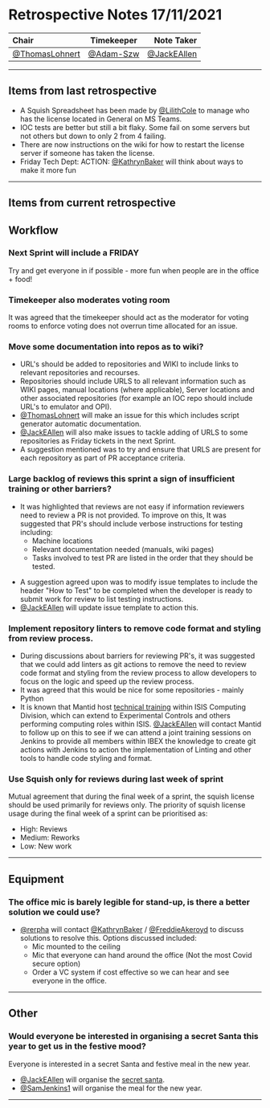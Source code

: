# Retrospective Notes 17/11/2021

| Chair      | Timekeeper | Note Taker |
| :--------   | :---------: | ----------: |
| [@ThomasLohnert](https://github.com/ThomasLohnert) | [@Adam-Szw](https://github.com/Adam-Szw) | [@JackEAllen](https://github.com/JackEAllen) |

--- 

## Items from last retrospective
- A Squish Spreadsheet has been made by [@LilithCole](https://github.com/LilithCole) to manage who has the license located in General on MS Teams.
- IOC tests are better but still a bit flaky. Some fail on some servers but not others but down to only 2 from 4 failing.
-  There are now instructions on the wiki for how to restart the license server if someone has taken the license.
- Friday Tech Dept: ACTION: [@KathrynBaker](https://github.com/KathrynBaker) will think about ways to make it more fun

---

## Items from current retrospective

## Workflow
### Next Sprint will include a FRIDAY
Try and get everyone in if possible - more fun when people are in the office + food!

### Timekeeper also moderates voting room
It was agreed that the timekeeper should act as the moderator for voting rooms to enforce voting does not overrun time allocated for an issue.

### Move some documentation into repos as to wiki?
- URL's should be added to repositories and WIKI to include links to relevant repositories and recourses.
- Repositories should include URLS to all relevant information such as WIKI pages, manual locations (where applicable), Server locations and other associated repositories (for example an IOC repo should include URL's to emulator and OPI).
- [@ThomasLohnert](https://github.com/ThomasLohnert) will make an issue for this which includes script generator automatic documentation.
- [@JackEAllen](https://github.com/JackEAllen) will also make issues to tackle adding of URLS to some repositories as Friday tickets in the next Sprint.
- A suggestion mentioned was to try and ensure that URLS are present for each repository as part of PR acceptance criteria. 


### Large backlog of reviews this sprint a sign of insufficient training or other barriers?
* It was highlighted that reviews are not easy if information reviewers need to review a PR is not provided. To improve on this, It was suggested that PR's should include verbose instructions for testing including:
    - Machine locations
    - Relevant documentation needed (manuals, wiki pages)
    - Tasks involved to test PR are listed in the order that they should be tested.
- A suggestion agreed upon was to modify issue templates to include the header "How to Test" to be completed when the developer is ready to submit work for review to list testing instructions.
- [@JackEAllen](https://github.com/JackEAllen) will update issue template to action this.

### Implement repository linters to remove code format and styling from review process.
- During discussions about barriers for reviewing PR's, it was suggested that we could add linters as git actions to remove the need to review code format and styling from the review process to allow developers to focus on the logic and speed up the review process.
- It was agreed that this would be nice for some repositories - mainly Python
- It is known that Mantid host [technical training](https://github.com/ISISNeutronMuon/ISISTrainingCentre) within ISIS Computing Division, which can extend to Experimental Controls and others performing computing roles within ISIS. [@JackEAllen](https://github.com/JackEAllen) will contact Mantid to follow up on this to see if we can attend a joint training sessions on Jenkins to provide all members within IBEX the knowledge to create git actions with Jenkins to action the implementation of Linting and other tools to handle code styling and format. 

### Use Squish only for reviews during last week of sprint
Mutual agreement that during the final week of a sprint, the squish license should be used primarily for reviews only. 
The priority of squish license usage during the final week of a sprint can be prioritised as:
- High: Reviews
- Medium: Reworks
- Low: New work

---
## Equipment

### The office mic is barely legible for stand-up, is there a better solution we could use?
- [@rerpha](https://github.com/rerpha) will contact  [@KathrynBaker](https://github.com/KathrynBaker) / [@FreddieAkeroyd](https://github.com/FreddieAkeroyd) to discuss solutions to resolve this. Options discussed included:
    - Mic mounted to the ceiling
    - Mic that everyone can hand around the office (Not the most Covid secure option)
    - Order a VC system if cost effective so we can hear and see everyone in the office.

---

## Other

### Would everyone be interested in organising a secret Santa this year to get us in the festive mood? 
Everyone is interested in a secret Santa and festive meal in the new year.
- [@JackEAllen](https://github.com/JackEAllen) will organise the [secret santa](https://www.elfster.com/).
- [@SamJenkins1](https://github.com/SamJenkins1) will organise the meal for the new year.

---